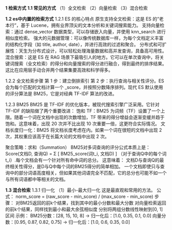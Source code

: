 **1 检索方式**
**1.1 常见的方式**
（1）全文检索
（2）向量检索
（3）混合检索

**1.2 es中内置的检索方式**
1.2.1 ES 的核心特点
原生支持全文检索：这是 ES 的“老本行”，基于 Lucene，拥有业界顶尖的文本分析和关键词搜索能力。
支持向量检索：通过 dense_vector 数据类型，可以存储嵌入向量，并使用 knn_search 进行相似度检索。
强大的元数据管理：可以像传统数据库一样，为每个文档定义丰富的结构化字段（如 title, author, date），并进行高效的过滤和聚合。
分布式和可扩展性：天生为分布式设计，可以轻松处理海量数据和高并发查询，具备高可用性。
混合搜索：这是 ES 在 RAG 场景下最吸引人的地方。它可以在单次查询中，将关键词搜索（全文检索）的得分和向量搜索的得分进行融合，得到最终的排序结果。这比在应用层手动合并两个结果集要高效和科学得多。

1.2.2 全文检索步骤
第 1 步：建立倒排索引
第 2 步：执行查询与相关性评分。ES 会为每个匹配的文档计算一个 _score，并按照分数降序排列。现代 ES 默认使用的评分算法是 BM25，它是对经典 TF-IDF 算法的改进。

1.2.3 BM25
BM25 是 TF-IDF 的优化版本，被现代搜索引擎广泛采用。它针对 TF-IDF 的缺陷做了两个重要改进：
饱和 TF：BM25 为词频（TF）设置了一个上限。随着一个词在文档中出现的次数增加，TF 带来的得分增益会逐渐变缓并趋于饱和。这意味着，出现 20 次并不比出现 10 次重要一倍，这更符合实际情况。
文档长度归一化：BM25 将文档长度考虑在内。如果一个词在很短的文档中出现 2 次，其权重应该高于在长篇大论的文档中出现 2 次。

聚合策略：求和（Summation）
BM25对多词查询的评分公式本质上是：
Score(文档D, 查询Q) = Σ [ BM25_score(词t_i, 文档D) ] （对于查询Q中的每个词t_i）.每个文档会有一个针对所有命中词的总分。
这意味着：
文档D与查询Q的最终相关性得分，是D与Q中每个词的BM25得分的简单相加。
一个文档即使只与查询中的部分词语高度相关，但如果其他词语完全不匹配，它的总分也可能不如一个与所有词语都中等相关的文档。

**1.3 混合检索**
1.3.1 归一化
（1）最小-最大归一化
这是最直观和常用的方法。
公式：
norm_score = (raw_score - min_score) / (max_score - min_score)
步骤：
对BM25返回的前k个结果，找到其中的最小分数和最大分数
对向量检索返回的前k个结果，同样找到最小和最大余弦相似度
分别将两组分数线性映射到[0, 1]区间
示例：
BM25分数：[28, 15, 10, 8] → 归一化后：[1.0, 0.35, 0.1, 0.0]
向量分数：[0.95, 0.87, 0.82, 0.75] → 归一化后：[1.0, 0.6, 0.35, 0.0]
